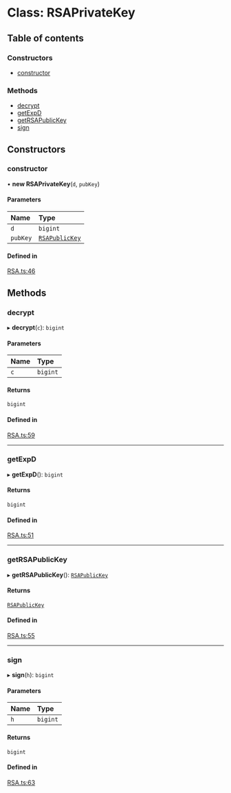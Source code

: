 # Class: RSAPrivateKey

## Table of contents

### Constructors

- [constructor](RSAPrivateKey.md#constructor)

### Methods

- [decrypt](RSAPrivateKey.md#decrypt)
- [getExpD](RSAPrivateKey.md#getexpd)
- [getRSAPublicKey](RSAPrivateKey.md#getrsapublickey)
- [sign](RSAPrivateKey.md#sign)

## Constructors

### constructor

• **new RSAPrivateKey**(`d`, `pubKey`)

#### Parameters

| Name | Type |
| :------ | :------ |
| `d` | `bigint` |
| `pubKey` | [`RSAPublicKey`](RSAPublicKey.md) |

#### Defined in

[RSA.ts:46](https://github.com/oscar08850/mod/blob/7433e5e/src/ts/RSA.ts#L46)

## Methods

### decrypt

▸ **decrypt**(`c`): `bigint`

#### Parameters

| Name | Type |
| :------ | :------ |
| `c` | `bigint` |

#### Returns

`bigint`

#### Defined in

[RSA.ts:59](https://github.com/oscar08850/mod/blob/7433e5e/src/ts/RSA.ts#L59)

___

### getExpD

▸ **getExpD**(): `bigint`

#### Returns

`bigint`

#### Defined in

[RSA.ts:51](https://github.com/oscar08850/mod/blob/7433e5e/src/ts/RSA.ts#L51)

___

### getRSAPublicKey

▸ **getRSAPublicKey**(): [`RSAPublicKey`](RSAPublicKey.md)

#### Returns

[`RSAPublicKey`](RSAPublicKey.md)

#### Defined in

[RSA.ts:55](https://github.com/oscar08850/mod/blob/7433e5e/src/ts/RSA.ts#L55)

___

### sign

▸ **sign**(`h`): `bigint`

#### Parameters

| Name | Type |
| :------ | :------ |
| `h` | `bigint` |

#### Returns

`bigint`

#### Defined in

[RSA.ts:63](https://github.com/oscar08850/mod/blob/7433e5e/src/ts/RSA.ts#L63)
